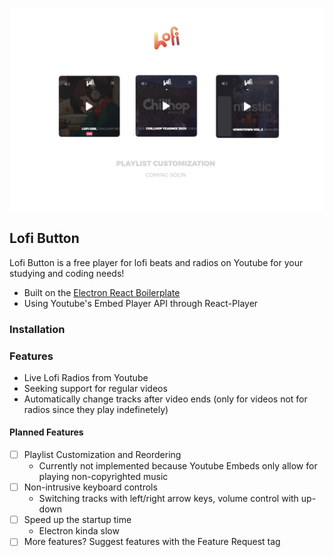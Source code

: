 
<p align='center'>
  <img src='./app-preview-assets/preview.png'>
</p>


## Lofi Button
Lofi Button is a free player for lofi beats and radios on Youtube for your studying and coding needs!

- Built on the [Electron React Boilerplate](https://github.com/electron-react-boilerplate/electron-react-boilerplate)
- Using Youtube's Embed Player API through React-Player


### Installation



### Features

- Live Lofi Radios from Youtube
- Seeking support for regular videos
- Automatically change tracks after video ends (only for videos not for radios since they play indefinetely)

#### Planned Features

- [ ] Playlist Customization and Reordering
  - Currently not implemented because Youtube Embeds only allow for playing non-copyrighted music
- [ ] Non-intrusive keyboard controls 
  - Switching tracks with left/right arrow keys, volume control with up-down
- [ ] Speed up the startup time
  - Electron kinda slow
- [ ] More features? Suggest features with the Feature Request tag